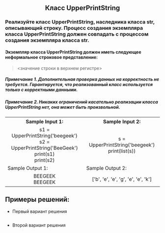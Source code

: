 <h2 style="text-align:center">Класс UpperPrintString</h2>

### Реализуйте класс UpperPrintString, наследника класса str, описывающий строку. Процесс создания экземпляра класса UpperPrintString должен совпадать с процессом создания экземпляра класса str.

#### Экземпляр класса UpperPrintString должен иметь следующее неформальное строковое представление:
> <значение строки в верхнем регистре>

##### Примечание 1. Дополнительная проверка данных на корректность не требуется. Гарантируется, что реализованный класс используется только с корректными данными.
##### Примечание 2. Никаких ограничений касательно реализации класса UpperPrintString нет, она может быть произвольной.

<table align="center">
  <tbody>
    <tr>
      <th>Sample Input 1: </th>
      <th>Sample Input 2: </th>
    </tr>
    <tr>
      <td align="center">s1 = UpperPrintString('beegeek')<br>
                        s2 = UpperPrintString('BeeGeek')<br>
                        print(s1)<br>
                        print(s2)<br></td>
      <td align="center">s = UpperPrintString('beegeek')<br>
                          print(list(s))<br></td>
    </tr>
    <tr>
      <td>Sample Output 1:</td>
      <td>Sample Output 2:</td>
      </tr>
    <tr>
      <td align="center">
                        BEEGEEK<br>
                        BEEGEEK<br>
      </td>
      <td align="center">
                        ['b', 'e', 'e', 'g', 'e', 'e', 'k']<br>
      </td>
    </tr>
  </tbody>
</table>



## Примеры решений:
* Первый вариант решения
```python

```
* Второй вариант решения

```python

```


